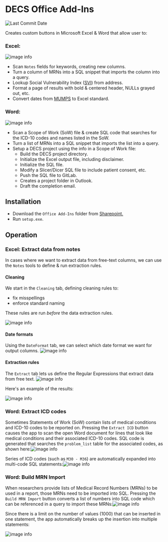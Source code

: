 # DECS Office Add-Ins
![Last Commit Date](./.github/badges/last-commit-badge.svg?dummy=8484744)

Creates custom buttons in Microsoft Excel & Word that allow user to:
### Excel:
![image info](./DECS%20Excel%20Add-Ins/pictures/toolbar.png) 

* Scan `Notes` fields for keywords, creating new columns.
* Turn a column of MRNs into a SQL snippet that imports the column into a query.
* Lookup Social Vulnerability Index ([SVI](https://www.atsdr.cdc.gov/placeandhealth/svi/index.html)) from address.
* Format a page of results with bold & centered header, NULLs grayed out, etc.
* Convert dates from [MUMPS](https://en.wikipedia.org/wiki/MUMPS) to Excel standard.
### Word: 
![image info](./DECS%20Word%20Add-Ins/pictures/toolbar.png)
* Scan a Scope of Work (SoW) file & create SQL code that searches for the ICD-10 codes and names listed in the SoW.
* Turn a list of MRNs into a SQL snippet that imports the list into a query.
* Setup a DECS project using the info in a Scope of Work file:
    - Build the DECS project directory.
    - Initialize the Excel output file, including disclaimer.
    - Initialize the SQL file.
    - Modify a Slicer/Dicer SQL file to include patient consent, etc.
    - Push the SQL file to GitLab.
    - Creates a project folder in Outlook.
    - Draft the completion email.

## Installation
* Download the `Office Add-Ins` folder from [Sharepoint.](https://ucsdhs.sharepoint.com/:f:/t/ACTRI-BMI-DECSPrivate/EhFYD_9zfX9GsNRN9enCMzABFKg6wmPh13zY_ps2qRJHSg?e=KYFZeG)
* Run `setup.exe`.

## Operation
### Excel: Extract data from notes
In cases where we want to extract data from free-text columns, we can use the `Notes` tools to define & run extraction rules.
#### Cleaning
We start in the `Cleaning` tab, defining cleaning rules to:
* fix misspellings
* enforce standard naming

These rules are run *before* the data extraction rules.

![image info](./DECS%20Excel%20Add-Ins/pictures/cleaning%20rules.png)
#### Date formats
Using the `DateFormat` tab, we can select which date format we want for output columns.
![image info](./DECS%20Excel%20Add-Ins/pictures/date%20formats.png)
#### Extraction rules
The `Extract` tab lets us define the Regular Expressions that extract data from free text.
![image info](./DECS%20Excel%20Add-Ins/pictures/extraction%20rules.png)

Here's an example of the results:

![image info](./DECS%20Excel%20Add-Ins/pictures/notes%20results.png)

### Word: Extract ICD codes
Sometimes Statements of Work (SoW) contain lists of medical conditions and ICD-10 codes to be reported on.
Pressing the `Extract ICD` button causes the app to scan the open Word document for lines that look like medical conditions and their associated ICD-10 codes. SQL code is generated that searches the `problem_list` table for the associated codes, as shown here:![image info](./DECS%20Word%20Add-Ins/pictures/ICD%20to%20sql%20basic.png)

Series of ICD codes (such as `M30 - M36`) are automatically expanded into multi-code SQL statements:![image info](./DECS%20Word%20Add-Ins/pictures/series%20expansion%20sql.png)

### Word: Build MRN Import
When researchers provide lists of Medical Record Numbers (MRNs) to be used in a report, those MRNs need to be imported into SQL. Pressing the `Build MRN Import` button converts a list of numbers into SQL code which can be referenced in a query to import these MRNs:![image info](./DECS%20Word%20Add-Ins/pictures/MRN%20list%20to%20sql%20top.png)

Since there is a limit on the number of values (1000) that can be inserted in one statement, the app automatically breaks up the insertion into multiple statements:

![image info](./DECS%20Word%20Add-Ins/pictures/MRN%20list%20break.png)
